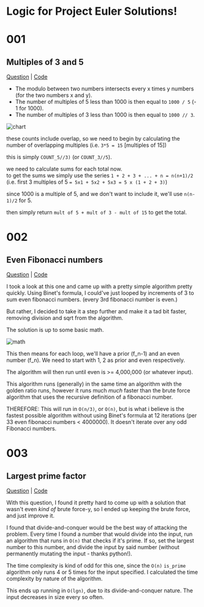 # Logic for Project Euler Solutions!

# 001
## Multiples of 3 and 5
[Question](https://projecteuler.net/problem=1) | [Code](https://github.com/jaruserickson/project-euler-solutions/blob/master/python/001.py)

  - The modulo between two numbers intersects every x times y numbers (for the two numbers x and y).  
  - The number of multiples of 5 less than 1000 is then equal to `1000 / 5` (- 1 for 1000).  
  - The number of multiples of 3 less than 1000 is then equal to `1000 // 3`.  

  ![chart](https://github.com/jaruserickson/project-euler-solutions/blob/master/img/chart.png?raw=true "001 chart")  

  these counts include overlap, so we need to begin by calculating the number of overlapping multiples (i.e. `3*5 = 15` [multiples of 15])  
  
  this is simply `COUNT_5//3)` (or `COUNT_3//5`).

  we need to calculate sums for each total now.  
    to get the sums we simply use the series `1 + 2 + 3 + ... + n = n(n+1)/2`  
    (i.e. first 3 multiples of 5 `= 5x1 + 5x2 + 5x3 = 5 x (1 + 2 + 3)`)

  since 1000 is a multiple of 5, and we don't want to include it, we'll use `n(n-1)/2` for 5.

  then simply return `mult of 5 + mult of 3 - mult of 15` to get the total.

# 002
## Even Fibonacci numbers
[Question](https://projecteuler.net/problem=2) | [Code](https://github.com/jaruserickson/project-euler-solutions/blob/master/python/002.py)

  I took a look at this one and came up with a pretty simple algorithm pretty quickly. Using Binet's formula, I could've just looped by increments of 3 to sum even fibonacci numbers. (every 3rd fibonacci number is even.)

  But rather, I decided to take it a step further and make it a tad bit faster, removing division and sqrt from the algorithm. 

  The solution is up to some basic math.

  ![math](https://github.com/jaruserickson/project-euler-solutions/blob/master/img/math.png?raw=true "002 math")

  This then means for each loop, we'll have a prior (f_n-1) and an even number (f_n). We need to start with 1, 2 as prior and even respectively.

  The algorithm will then run until even is >= 4,000,000 (or whatever input).

  This algorithm runs (generally) in the same time an algorithm with the golden ratio runs, however it runs much *much* faster than the brute force algorithm that uses the recursive definition of a fibonacci number.

  THEREFORE: This will run in `O(n/3)`, or `O(n)`, but is what i believe is the fastest possible algorithm without using Binet's formula at 12 iterations (per 33 even fibonacci numbers < 4000000). It doesn't iterate over any odd Fibonacci numbers.

# 003
## Largest prime factor
[Question](https://projecteuler.net/problem=3) | [Code](https://github.com/jaruserickson/project-euler-solutions/blob/master/python/003.py)

  With this question, I found it pretty hard to come up with a solution that wasn't even *kind of* brute force-y, so I ended up keeping the brute force, and just improve it.

  I found that divide-and-conquer would be the best way of attacking the problem. Every time I found a number that would divide into the input, run an algorithm that runs in `O(n)` that checks if it's prime. If so, set the largest number to this number, and divide the input by said number (without permanently mutating the input - thanks python!).

  The time complexity is kind of odd for this one, since the `O(n)` `is_prime` algorithm only runs 4 or 5 times for the input specified. I calculated the time complexity by nature of the algorithm.

  This ends up running in `O(lgn)`, due to its divide-and-conquer nature. The input decreases in size every so often. 
  